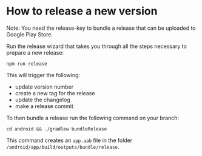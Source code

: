 # How to release a new version

Note: You need the release-key to bundle a release that can be uploaded to Google Play Store.

Run the release wizard that takes you through all the steps necessary to prepare a new release:

```
npm run release
```
This will trigger the following:
* update version number
* create a new tag for the release
* update the changelog
* make a release commit

To then bundle a release run the following command on your branch:

```
cd android && ./gradlew bundleRelease
```

This command creates an `app.aab` file in the folder `/android/app/build/outputs/bundle/release`.